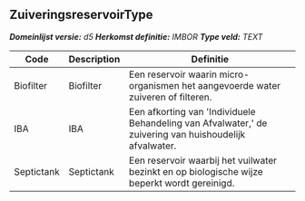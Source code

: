 ﻿## ZuiveringsreservoirType

*__Domeinlijst versie:__ d5*
*__Herkomst definitie:__ IMBOR*
*__Type veld:__ TEXT*

|__Code__ |__Description__ |__Definitie__	|
|	---	|	---	|   ---	| 
| Biofilter | Biofilter | Een reservoir waarin micro-organismen het aangevoerde water zuiveren of filteren. |
| IBA | IBA | Een afkorting van 'Individuele Behandeling van Afvalwater,' de zuivering van huishoudelijk afvalwater. |
| Septictank | Septictank | Een reservoir waarbij het vuilwater bezinkt en op biologische wijze beperkt wordt gereinigd. |

